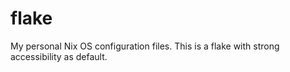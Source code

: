 # flake
My personal Nix OS configuration files.  This is a flake with strong accessibility as default.
